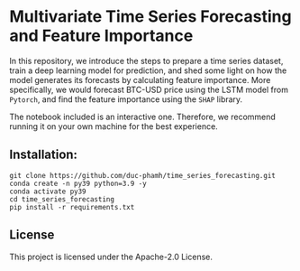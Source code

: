 # Multivariate Time Series Forecasting and Feature Importance

In this repository, we introduce the steps to prepare a time series dataset, train a deep learning model for prediction, and shed some light on how the model generates its forecasts by calculating feature importance. More specifically, we would forecast BTC-USD price using the LSTM model from `Pytorch`, and find the feature importance using the `SHAP` library.

The notebook included is an interactive one. Therefore, we recommend running it on your own machine for the best experience.

## Installation:

```
git clone https://github.com/duc-phamh/time_series_forecasting.git
conda create -n py39 python=3.9 -y
conda activate py39
cd time_series_forecasting
pip install -r requirements.txt
```

## License

This project is licensed under the Apache-2.0 License.
